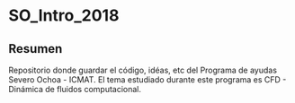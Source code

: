 # SO\_Intro\_2018

## Resumen

Repositorio donde guardar el código, idéas, etc del Programa de ayudas Severo Ochoa - ICMAT.
El tema estudiado durante este programa es CFD - Dinámica de fluidos computacional.


